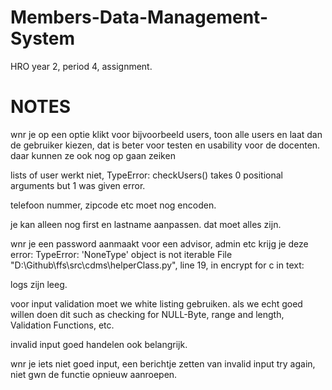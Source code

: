 # Members-Data-Management-System
HRO year 2, period 4, assignment.


# NOTES

wnr je op een optie klikt voor bijvoorbeeld users, toon alle users en laat dan de gebruiker kiezen, dat is beter voor testen en usability voor de docenten. daar kunnen ze ook nog op gaan zeiken

lists of user werkt niet, TypeError: checkUsers() takes 0 positional arguments but 1 was given error.

telefoon nummer, zipcode etc moet nog encoden.

je kan alleen nog first en lastname aanpassen. dat moet alles zijn.

wnr je een password aanmaakt voor een advisor, admin etc krijg je deze error: 
TypeError: 'NoneType' object is not iterable
File "D:\Github\ffs\src\cdms\helperClass.py", line 19, in encrypt
    for c in text:

logs zijn leeg.

voor input validation moet we white listing gebruiken. als we echt goed willen doen dit such as checking for NULL-Byte, range and length, Validation Functions, etc.

invalid input goed handelen ook belangrijk.

wnr je iets niet goed input, een berichtje zetten van invalid input try again, niet gwn de functie opnieuw aanroepen.